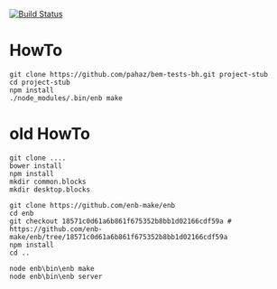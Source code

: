 [![Build Status](https://travis-ci.org/pahaz/bem-project-stub-with-bh-and-enb.svg?branch=master)](https://travis-ci.org/pahaz/bem-project-stub-with-bh-and-enb)

# HowTo #

    git clone https://github.com/pahaz/bem-tests-bh.git project-stub
    cd project-stub
    npm install
    ./node_modules/.bin/enb make

# old HowTo #

    git clone ....
    bower install
    npm install
    mkdir common.blocks
    mkdir desktop.blocks
    
    git clone https://github.com/enb-make/enb
    cd enb
    git checkout 18571c0d61a6b861f675352b8bb1d02166cdf59a # https://github.com/enb-make/enb/tree/18571c0d61a6b861f675352b8bb1d02166cdf59a
    npm install
    cd ..
    
    node enb\bin\enb make
    node enb\bin\enb server
    
